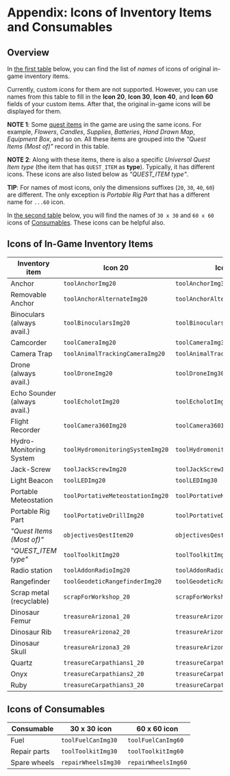 # Appendix: Icons of Inventory Items and Consumables

## Overview
In [the first table](#icons-of-in-game-inventory-items) below, you can find the list of *names* of icons of original in-game inventory items.

Currently, custom icons for them are not supported. However, you can use names from this table to fill in the **Icon 20**, **Icon 30**, **Icon 40**, and **Icon 60** fields of your custom items. After that, the original in-game icons will be displayed for them. 

**NOTE 1**: Some [quest items][quest_items] in the game are using the same icons. For example, *Flowers*, *Candles*, *Supplies*, *Batteries*, *Hand Drawn Map*, *Equipment Box*, and so on. All these items are grouped into the *"Quest Items (Most of)"* record in this table.

**NOTE 2**: Along with these items, there is also a specific *Universal Quest Item type* (the item that has `QUEST_ITEM` as **type**). Typically, it has different icons. These icons are also listed below as *"QUEST_ITEM type"*.

**TIP**: For names of most icons, only the dimensions suffixes (`20`, `30`, `40`, `60`) are different. The only exception is *Portable Rig Part* that has a different name for `...60` icon. 

In [the second table](#icons-of-consumables) below, you will find the names of `30 x 30` and `60 x 60` icons of [Consumables]. These icons can be helpful also.


## Icons of In-Game Inventory Items 

| Inventory item              | **Icon 20**                      | **Icon 30**                      | **Icon 40**                      | **Icon 60**                      |
|-----------------------------|----------------------------------|----------------------------------|----------------------------------|----------------------------------|
| Anchor                      | `toolAnchorImg20`                | `toolAnchorImg30`                | `toolAnchorImg40`                | `toolAnchorImg60`                |
| Removable Anchor            | `toolAnchorAlternateImg20`       | `toolAnchorAlternateImg30`       | `toolAnchorAlternateImg40`       | `toolAnchorAlternateImg60`       |
| Binoculars (always avail.)  | `toolBinocularsImg20`            | `toolBinocularsImg30`            | `toolBinocularsImg40`            | `toolBinocularsImg60`            |
| Camcorder                   | `toolCameraImg20`                | `toolCameraImg30`                | `toolCameraImg40`                | `toolCameraImg60`                |
| Camera Trap                 | `toolAnimalTrackingCameraImg20`  | `toolAnimalTrackingCameraImg30`  | `toolAnimalTrackingCameraImg40`  | `toolAnimalTrackingCameraImg60`  |
| Drone (always avail.)       | `toolDroneImg20`                 | `toolDroneImg30`                 | `toolDroneImg40`                 | `toolDroneImg60`                 |
| Echo Sounder (always avail.)| `toolEcholotImg20`               | `toolEcholotImg30`               | `toolEcholotImg40`               | `toolEcholotImg60`               |
| Flight Recorder             | `toolCamera360Img20`             | `toolCamera360Img30`             | `toolCamera360Img40`             | `toolCamera360Img60`             |
| Hydro-Monitoring System     | `toolHydromonitoringSystemImg20` | `toolHydromonitoringSystemImg30` | `toolHydromonitoringSystemImg40` | `toolHydromonitoringSystemImg60` |
| Jack-Screw                  | `toolJackScrewImg20`             | `toolJackScrewImg30`             | `toolJackScrewImg40`             | `toolJackScrewImg60`             |
| Light Beacon                | `toolLEDImg20`                   | `toolLEDImg30`                   | `toolLEDImg40`                   | `toolLEDImg60`                   |
| Portable Meteostation       | `toolPortativeMeteostationImg20` | `toolPortativeMeteostationImg30` | `toolPortativeMeteostationImg40` | `toolPortativeMeteostationImg60` |
| Portable Rig Part           | `toolPortativeDrillImg20`        | `toolPortativeDrillImg30`        | `toolPortativeDrillImg40`        | `toolAddonDrillImg60`            |
| *"Quest Items (Most of)"*   | `objectivesQestItem20`           | `objectivesQestItem30`           | `objectivesQestItem40`           | `objectivesQestItem60`           |
| *"QUEST_ITEM type"*         | `toolToolkitImg20`               | `toolToolkitImg30`               | `toolToolkitImg40`               | `toolToolkitImg60`               |
| Radio station               | `toolAddonRadioImg20`            | `toolAddonRadioImg30`            | `toolAddonRadioImg40`            | `toolAddonRadioImg60`            |
| Rangefinder                 | `toolGeodeticRangefinderImg20`   | `toolGeodeticRangefinderImg30`   | `toolGeodeticRangefinderImg40`   | `toolGeodeticRangefinderImg60`   |
| Scrap metal (recyclable)    | `scrapForWorkshop_20`            | `scrapForWorkshop_30`            | `scrapForWorkshop_40`            | `scrapForWorkshop_60`            |
| Dinosaur Femur              | `treasureArizona1_20`            | `treasureArizona1_30`            | `treasureArizona1_40`            | `treasureArizona1_60`            |
| Dinosaur Rib                | `treasureArizona2_20`            | `treasureArizona2_30`            | `treasureArizona2_40`            | `treasureArizona2_60`            |
| Dinosaur Skull              | `treasureArizona3_20`            | `treasureArizona3_30`            | `treasureArizona3_40`            | `treasureArizona3_60`            |
| Quartz                      | `treasureCarpathians1_20`        | `treasureCarpathians1_30`        | `treasureCarpathians1_40`        | `treasureCarpathians1_60`        |
| Onyx                        | `treasureCarpathians2_20`        | `treasureCarpathians2_30`        | `treasureCarpathians2_40`        | `treasureCarpathians2_60`        |
| Ruby                        | `treasureCarpathians3_20`        | `treasureCarpathians3_30`        | `treasureCarpathians3_40`        | `treasureCarpathians3_60`        |


## Icons of Consumables 

| Consumable               |  30 x 30 icon                  | 60 x 60 icon              | 
|--------------------------|--------------------------------|---------------------------|
| Fuel                     | `toolFuelCanImg30`             | `toolFuelCanImg60`        | 
| Repair parts             | `toolToolkitImg30`             | `toolToolkitImg60`        |
| Spare wheels             | `repairWheelsImg30`            | `repairWheelsImg60`       |


[quest_items]: ./custom_inventory_items_overview.md#quest-items
[consumables]: ./../../truck_modding/new_features/consumables.md







